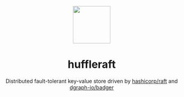 <p align="center"><a href="http://moonjs.ga" target="_blank"><img width="100"src="https://user-images.githubusercontent.com/16456972/30003911-80f84b88-9093-11e7-8cb3-17ffc594ddce.png"></a></p>
<h1 align="center">huffleraft</h1>
<p align="center">Distributed fault-tolerant key-value store driven by <a href="https://github.com/hashicorp/raft" target="_blank">hashicorp/raft</a> and <a href="https://github.com/dgraph-io/badger" target="_blank">dgraph-io/badger</a></p>
